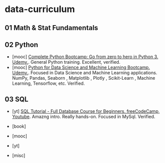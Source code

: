 # data-curriculum
## 01 Math & Stat Fundamentals

## 02 Python
- [mooc] [Complete Python Bootcamp: Go from zero to hero in Python 3. Udemy.](https://www.udemy.com/course/complete-python-bootcamp/). General Python training. Excellent, verified.
- [mooc] [Python for Data Science and Machine Learning Bootcamp. Udemy.](https://www.udemy.com/course/python-for-data-science-and-machine-learning-bootcamp/). Focused in Data Science and Machine Learning applications. NumPy, Pandas, Seaborn , Matplotlib , Plotly , Scikit-Learn , Machine Learning, Tensorflow, etc. Verified. 

## 03 SQL
- [yt] [SQL Tutorial - Full Database Course for Beginners. freeCodeCamp, Youtube](https://www.youtube.com/watch?v=HXV3zeQKqGY). Amazng intro. Really hands-on. Focused in MySql. Verified. 








- [book]
- [mooc]
- [yt]
- [misc]
